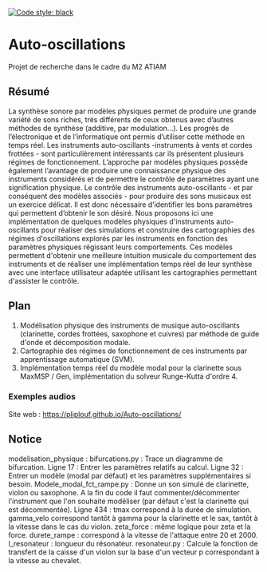 [![Code style: black](https://img.shields.io/badge/code%20style-black-000000.svg)](https://github.com/psf/black)

# Auto-oscillations
Projet de recherche dans le cadre du M2 ATIAM

## Résumé 

La synthèse sonore par modèles physiques permet de produire une grande variété de sons riches, très différents de ceux obtenus avec d’autres méthodes de synthèse (additive, par modulation…). Les progrès de l’électronique et de l’informatique ont permis d’utiliser cette méthode en temps réel. Les instruments auto-oscillants -instruments à vents et cordes frottées - sont particulièrement intéressants car ils présentent plusieurs régimes de fonctionnement. L’approche par modèles physiques possède également l’avantage de produire une connaissance physique des instruments considérés et de permettre le contrôle de paramètres ayant une signification physique. Le contrôle des instruments auto-oscillants - et par conséquent des modèles associés - pour produire des sons musicaux est un exercice délicat. Il est donc nécessaire d’identifier les bons paramètres qui permettent d’obtenir le son désiré. Nous proposons ici une implémentation de quelques modèles physiques d'instruments auto-oscillants pour réaliser des simulations et construire des cartographies des régimes d'oscillations explorés par les instruments en fonction des paramètres physiques régissant leurs comportements. Ces modèles permettent d'obtenir une meilleure intuition musicale du comportement des instruments et de réaliser une implémentation temps réel de leur synthèse avec une interface utilisateur adaptée utilisant les cartographies permettant d'assister le contrôle.

## Plan 

1. Modélisation physique des instruments de musique auto-oscillants (clarinette, cordes frottées, saxophone et cuivres) par méthode de guide d'onde et décomposition modale.
2. Cartographie des régimes de fonctionnement de ces instruments par apprentissage automatique (SVM).
3. Implémentation temps réel du modèle modal pour la clarinette sous MaxMSP / Gen, implémentation du solveur Runge-Kutta d'ordre 4.

### Exemples audios 

Site web : https://pliplouf.github.io/Auto-oscillations/

## Notice
modelisation_physique :
  bifurcations.py : Trace un diagramme de bifurcation.
      Ligne 17 : Entrer les paramètres relatifs au calcul.
      Ligne 32 : Entrer un modèle (modal par défaut) et les paramètres supplémentaires si besoin.
  Modele_modal_fct_rampe.py : Donne un son simulé de clarinette, violon ou saxophone.
      A la fin du code il faut commenter/décommenter l'instrument que l'on souhaite modéliser (par défaut c'est la clarinette qui est décommentée).
      Ligne 434 : tmax correspond à la durée de simulation.
      gamma_velo correspond tantôt à gamma pour la clarinette et le sax, tantôt à la vitesse dans le cas du violon.
      zeta_force : même logique pour zeta et la force.
      durete_rampe : correspond à la vitesse de l'attaque entre 20 et 2000.
      l_resonateur : longueur du résonateur.
  resonateur.py : Calcule la fonction de transfert de la caisse d'un violon sur la base d'un vecteur p correspondant à la vitesse au chevalet.
